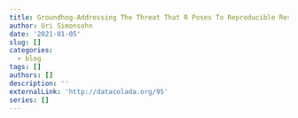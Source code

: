 ```yaml
---
title: Groundhog-Addressing The Threat That R Poses To Reproducible Research
author: Uri Simonsohn
date: '2021-01-05'
slug: []
categories:
  - blog
tags: []
authors: []
description: ''
externalLink: 'http://datacolada.org/95'
series: []
---
```



